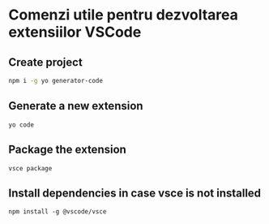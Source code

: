 # Comenzi utile pentru dezvoltarea extensiilor VSCode

## Create project
```bash
npm i -g yo generator-code
```

## Generate a new extension
```
yo code
```

## Package the extension
```
vsce package
```

## Install dependencies in case vsce is not installed
```
npm install -g @vscode/vsce
```